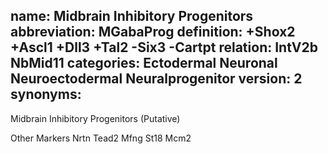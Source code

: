 name: Midbrain Inhibitory Progenitors
abbreviation: MGabaProg
definition: +Shox2 +Ascl1 +Dll3 +Tal2 -Six3 -Cartpt
relation: IntV2b NbMid11
categories: Ectodermal Neuronal Neuroectodermal Neuralprogenitor
version: 2
synonyms:
---

Midbrain Inhibitory Progenitors (Putative)


Other Markers
Nrtn
Tead2
Mfng
St18
Mcm2